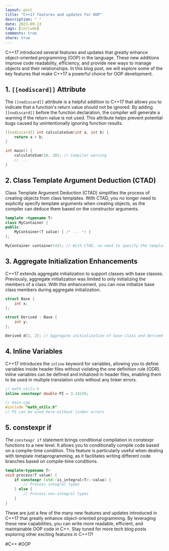 ```yaml
---
layout: post
title: "C++17 features and updates for OOP"
description: " "
date: 2023-09-13
tags: [include]
comments: true
share: true
---
```


C++17 introduced several features and updates that greatly enhance object-oriented programming (OOP) in the language. These new additions improve code readability, efficiency, and provide new ways to manage objects and their relationships. In this blog post, we will explore some of the key features that make C++17 a powerful choice for OOP development.

## 1. `[[nodiscard]]` Attribute

The `[[nodiscard]]` attribute is a helpful addition to C++17 that allows you to indicate that a function's return value should not be ignored. By adding `[[nodiscard]]` before the function declaration, the compiler will generate a warning if the return value is not used. This attribute helps prevent potential bugs caused by unintentionally ignoring function results.

```cpp
[[nodiscard]] int calculateSum(int a, int b) {
    return a + b;
}

int main() {
    calculateSum(10, 20); // Compiler warning
    // ...
}
```

## 2. Class Template Argument Deduction (CTAD)

Class Template Argument Deduction (CTAD) simplifies the process of creating objects from class templates. With CTAD, you no longer need to explicitly specify template arguments when creating objects, as the compiler can deduce them based on the constructor arguments.

```cpp
template <typename T>
class MyContainer {
public:
    MyContainer(T value) { /* ... */ }
};

MyContainer container(42); // With CTAD, no need to specify the template argument
```

## 3. Aggregate Initialization Enhancements

C++17 extends aggregate initialization to support classes with base classes. Previously, aggregate initialization was limited to only initializing the members of a class. With this enhancement, you can now initialize base class members during aggregate initialization.

```cpp
struct Base {
    int x;
};

struct Derived : Base {
    int y;
};

Derived d{1, 2}; // Aggregate initialization of base class and derived class members
```

## 4. Inline Variables

C++17 introduces the `inline` keyword for variables, allowing you to define variables inside header files without violating the one definition rule (ODR). Inline variables can be defined and initialized in header files, enabling them to be used in multiple translation units without any linker errors.

```cpp
// math_utils.h
inline constexpr double PI = 3.14159;

// main.cpp
#include "math_utils.h"
// PI can be used here without linker errors
```

## 5. constexpr if

The `constexpr if` statement brings conditional compilation in constexpr functions to a new level. It allows you to conditionally compile code based on a compile-time condition. This feature is particularly useful when dealing with template metaprogramming, as it facilitates writing different code branches based on compile-time conditions.

```cpp
template<typename T>
void process(T value) {
    if constexpr (std::is_integral<T>::value) {
        // Process integral types
    } else {
        // Process non-integral types
    }
}
```

These are just a few of the many new features and updates introduced in C++17 that greatly enhance object-oriented programming. By leveraging these new capabilities, you can write more readable, efficient, and maintainable OOP code in C++. Stay tuned for more tech blog posts exploring other exciting features in C++17!

#C++ #OOP